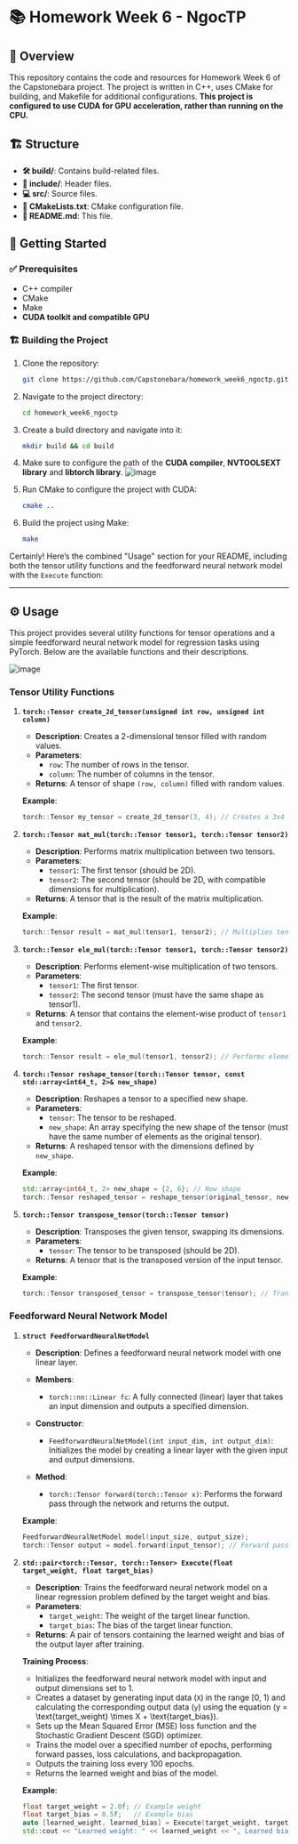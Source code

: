 # 📚 Homework Week 6 - NgocTP

## 📝 Overview
This repository contains the code and resources for Homework Week 6 of the Capstonebara project. The project is written in C++, uses CMake for building, and Makefile for additional configurations. **This project is configured to use CUDA for GPU acceleration, rather than running on the CPU.**

## 🏗️ Structure
- **🛠️ build/**: Contains build-related files.
- **📂 include/**: Header files.
- **💻 src/**: Source files.
- **📄 CMakeLists.txt**: CMake configuration file.
- **📝 README.md**: This file.

## 🚀 Getting Started
### ✅ Prerequisites
- C++ compiler
- CMake
- Make
- **CUDA toolkit and compatible GPU**

### 🏗️ Building the Project
1. Clone the repository:
   ```sh
   git clone https://github.com/Capstonebara/homework_week6_ngoctp.git
   ```
2. Navigate to the project directory:
   ```sh
   cd homework_week6_ngoctp
   ```
3. Create a build directory and navigate into it:
   ```sh
   mkdir build && cd build
   ```
4. Make sure to configure the path of the **CUDA compiler**, **NVTOOLSEXT library** and **libtorch library**.
![image](https://github.com/user-attachments/assets/80d0fa8d-b586-428d-8130-2a0943770eeb)


5. Run CMake to configure the project with CUDA:
   ```sh
   cmake ..
   ```
6. Build the project using Make:
   ```sh
   make
   ```

Certainly! Here’s the combined "Usage" section for your README, including both the tensor utility functions and the feedforward neural network model with the `Execute` function:

---

## ⚙️ Usage

This project provides several utility functions for tensor operations and a simple feedforward neural network model for regression tasks using PyTorch. Below are the available functions and their descriptions.

![image](https://github.com/user-attachments/assets/c3c5fe90-3c83-4479-bec9-23744a484b41)


### Tensor Utility Functions

1. **`torch::Tensor create_2d_tensor(unsigned int row, unsigned int column)`**
   - **Description**: Creates a 2-dimensional tensor filled with random values.
   - **Parameters**:
     - `row`: The number of rows in the tensor.
     - `column`: The number of columns in the tensor.
   - **Returns**: A tensor of shape `(row, column)` filled with random values.

   **Example**:
   ```cpp
   torch::Tensor my_tensor = create_2d_tensor(3, 4); // Creates a 3x4 tensor
   ```

2. **`torch::Tensor mat_mul(torch::Tensor tensor1, torch::Tensor tensor2)`**
   - **Description**: Performs matrix multiplication between two tensors.
   - **Parameters**:
     - `tensor1`: The first tensor (should be 2D).
     - `tensor2`: The second tensor (should be 2D, with compatible dimensions for multiplication).
   - **Returns**: A tensor that is the result of the matrix multiplication.

   **Example**:
   ```cpp
   torch::Tensor result = mat_mul(tensor1, tensor2); // Multiplies tensor1 and tensor2
   ```

3. **`torch::Tensor ele_mul(torch::Tensor tensor1, torch::Tensor tensor2)`**
   - **Description**: Performs element-wise multiplication of two tensors.
   - **Parameters**:
     - `tensor1`: The first tensor.
     - `tensor2`: The second tensor (must have the same shape as tensor1).
   - **Returns**: A tensor that contains the element-wise product of `tensor1` and `tensor2`.

   **Example**:
   ```cpp
   torch::Tensor result = ele_mul(tensor1, tensor2); // Performs element-wise multiplication
   ```

4. **`torch::Tensor reshape_tensor(torch::Tensor tensor, const std::array<int64_t, 2>& new_shape)`**
   - **Description**: Reshapes a tensor to a specified new shape.
   - **Parameters**:
     - `tensor`: The tensor to be reshaped.
     - `new_shape`: An array specifying the new shape of the tensor (must have the same number of elements as the original tensor).
   - **Returns**: A reshaped tensor with the dimensions defined by `new_shape`.

   **Example**:
   ```cpp
   std::array<int64_t, 2> new_shape = {2, 6}; // New shape
   torch::Tensor reshaped_tensor = reshape_tensor(original_tensor, new_shape); // Reshapes to 2x6
   ```

5. **`torch::Tensor transpose_tensor(torch::Tensor tensor)`**
   - **Description**: Transposes the given tensor, swapping its dimensions.
   - **Parameters**:
     - `tensor`: The tensor to be transposed (should be 2D).
   - **Returns**: A tensor that is the transposed version of the input tensor.

   **Example**:
   ```cpp
   torch::Tensor transposed_tensor = transpose_tensor(tensor); // Transposes the tensor
   ```

### Feedforward Neural Network Model

1. **`struct FeedforwardNeuralNetModel`**
   - **Description**: Defines a feedforward neural network model with one linear layer.
   - **Members**:
     - `torch::nn::Linear fc`: A fully connected (linear) layer that takes an input dimension and outputs a specified dimension.

   - **Constructor**:
     - `FeedforwardNeuralNetModel(int input_dim, int output_dim)`: Initializes the model by creating a linear layer with the given input and output dimensions.

   - **Method**:
     - `torch::Tensor forward(torch::Tensor x)`: Performs the forward pass through the network and returns the output.

   **Example**:
   ```cpp
   FeedforwardNeuralNetModel model(input_size, output_size);
   torch::Tensor output = model.forward(input_tensor); // Forward pass
   ```

2. **`std::pair<torch::Tensor, torch::Tensor> Execute(float target_weight, float target_bias)`**
   - **Description**: Trains the feedforward neural network model on a linear regression problem defined by the target weight and bias.
   - **Parameters**:
     - `target_weight`: The weight of the target linear function.
     - `target_bias`: The bias of the target linear function.
   - **Returns**: A pair of tensors containing the learned weight and bias of the output layer after training.

   **Training Process**:
   - Initializes the feedforward neural network model with input and output dimensions set to 1.
   - Creates a dataset by generating input data (`X`) in the range [0, 1) and calculating the corresponding output data (`y`) using the equation \(y = \text{target\_weight} \times X + \text{target\_bias}\).
   - Sets up the Mean Squared Error (MSE) loss function and the Stochastic Gradient Descent (SGD) optimizer.
   - Trains the model over a specified number of epochs, performing forward passes, loss calculations, and backpropagation.
   - Outputs the training loss every 100 epochs.
   - Returns the learned weight and bias of the model.

   **Example**:
   ```cpp
   float target_weight = 2.0f; // Example weight
   float target_bias = 0.5f;   // Example bias
   auto [learned_weight, learned_bias] = Execute(target_weight, target_bias);
   std::cout << "Learned weight: " << learned_weight << ", Learned bias: " << learned_bias << std::endl;
   ```

